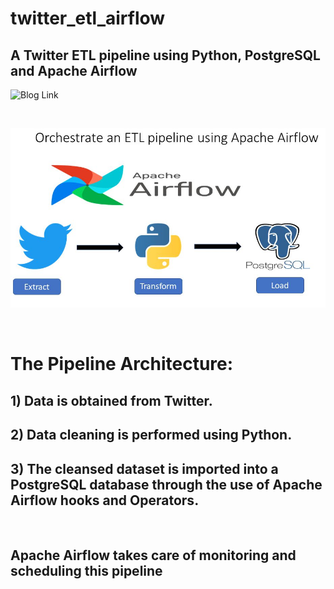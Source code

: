 # twitter_etl_airflow

## A Twitter ETL pipeline using Python, PostgreSQL and Apache Airflow
![Blog Link](https://www.freecodecamp.org/news/orchestrate-an-etl-data-pipeline-with-apache-airflow/)

<br />

![etl pipeline](/img/airflow_etl.jpg)

<br />


# The Pipeline Architecture:

## 1) Data is obtained from Twitter.
## 2) Data cleaning is performed using Python.
## 3) The cleansed dataset is imported into a PostgreSQL database through the use of Apache Airflow hooks and Operators.

<br />

## Apache Airflow takes care of monitoring and scheduling this pipeline
